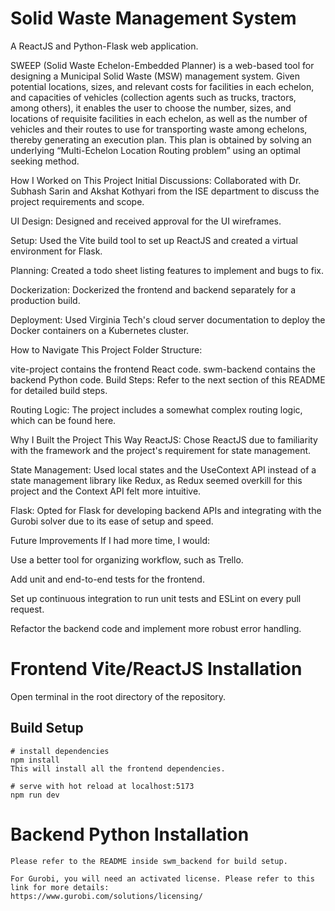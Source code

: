 # Solid Waste Management System

A ReactJS and Python-Flask web application.


SWEEP (Solid Waste Echelon-Embedded Planner) is a web-based tool for designing a Municipal Solid Waste (MSW) management system. Given potential locations, sizes, and relevant costs for facilities in each echelon, and capacities of vehicles (collection agents such as trucks, tractors, among others), it enables the user to choose the number, sizes, and locations of requisite facilities in each echelon, as well as the number of vehicles and their routes to use for transporting waste among echelons, thereby generating an execution plan. This plan is obtained by solving an underlying “Multi-Echelon Location Routing problem” using an optimal seeking method.

How I Worked on This Project
Initial Discussions: Collaborated with Dr. Subhash Sarin and Akshat Kothyari from the ISE department to discuss the project requirements and scope.

UI Design: Designed and received approval for the UI wireframes.

Setup: Used the Vite build tool to set up ReactJS and created a virtual environment for Flask.

Planning: Created a todo sheet listing features to implement and bugs to fix.

Dockerization: Dockerized the frontend and backend separately for a production build.

Deployment: Used Virginia Tech's cloud server documentation to deploy the Docker containers on a Kubernetes cluster.

How to Navigate This Project
Folder Structure:

vite-project contains the frontend React code.
swm-backend contains the backend Python code.
Build Steps: Refer to the next section of this README for detailed build steps.

Routing Logic: The project includes a somewhat complex routing logic, which can be found here.

Why I Built the Project This Way
ReactJS: Chose ReactJS due to familiarity with the framework and the project's requirement for state management.

State Management: Used local states and the UseContext API instead of a state management library like Redux, as Redux seemed overkill for this project and the Context API felt more intuitive.

Flask: Opted for Flask for developing backend APIs and integrating with the Gurobi solver due to its ease of setup and speed.

Future Improvements
If I had more time, I would:

Use a better tool for organizing workflow, such as Trello.

Add unit and end-to-end tests for the frontend.

Set up continuous integration to run unit tests and ESLint on every pull request.

Refactor the backend code and implement more robust error handling.

# Frontend Vite/ReactJS Installation

Open terminal in the root directory of the repository.

## Build Setup

```
# install dependencies
npm install
This will install all the frontend dependencies.

# serve with hot reload at localhost:5173
npm run dev
```

# Backend Python Installation

```
Please refer to the README inside swm_backend for build setup.

For Gurobi, you will need an activated license. Please refer to this link for more details:
https://www.gurobi.com/solutions/licensing/
```








